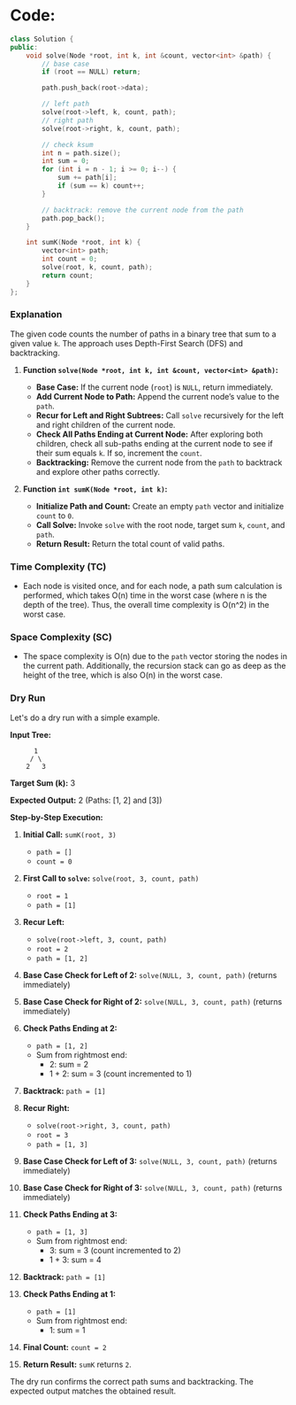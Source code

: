 # Code:
```cpp
class Solution {
public:
    void solve(Node *root, int k, int &count, vector<int> &path) {
        // base case
        if (root == NULL) return;

        path.push_back(root->data);

        // left path
        solve(root->left, k, count, path);
        // right path
        solve(root->right, k, count, path);

        // check ksum
        int n = path.size();
        int sum = 0;
        for (int i = n - 1; i >= 0; i--) {
            sum += path[i];
            if (sum == k) count++;
        }

        // backtrack: remove the current node from the path
        path.pop_back();
    }

    int sumK(Node *root, int k) {
        vector<int> path;
        int count = 0;
        solve(root, k, count, path);
        return count;
    }
};
```
### Explanation
The given code counts the number of paths in a binary tree that sum to a given value `k`. The approach uses Depth-First Search (DFS) and backtracking.

1. **Function `solve(Node *root, int k, int &count, vector<int> &path)`:**
   - **Base Case:** If the current node (`root`) is `NULL`, return immediately.
   - **Add Current Node to Path:** Append the current node’s value to the `path`.
   - **Recur for Left and Right Subtrees:** Call `solve` recursively for the left and right children of the current node.
   - **Check All Paths Ending at Current Node:** After exploring both children, check all sub-paths ending at the current node to see if their sum equals `k`. If so, increment the `count`.
   - **Backtracking:** Remove the current node from the `path` to backtrack and explore other paths correctly.

2. **Function `int sumK(Node *root, int k)`:**
   - **Initialize Path and Count:** Create an empty `path` vector and initialize `count` to `0`.
   - **Call Solve:** Invoke `solve` with the root node, target sum `k`, `count`, and `path`.
   - **Return Result:** Return the total count of valid paths.

### Time Complexity (TC)
- Each node is visited once, and for each node, a path sum calculation is performed, which takes O(n) time in the worst case (where n is the depth of the tree). Thus, the overall time complexity is O(n^2) in the worst case.

### Space Complexity (SC)
- The space complexity is O(n) due to the `path` vector storing the nodes in the current path. Additionally, the recursion stack can go as deep as the height of the tree, which is also O(n) in the worst case.

### Dry Run
Let's do a dry run with a simple example.

**Input Tree:**
```
      1
     / \
    2   3
```
**Target Sum (k):** 3

**Expected Output:** 2 (Paths: [1, 2] and [3])

**Step-by-Step Execution:**

1. **Initial Call:** `sumK(root, 3)`
   - `path = []`
   - `count = 0`

2. **First Call to `solve`:** `solve(root, 3, count, path)`
   - `root = 1`
   - `path = [1]`

3. **Recur Left:**
   - `solve(root->left, 3, count, path)`
   - `root = 2`
   - `path = [1, 2]`

4. **Base Case Check for Left of 2:** `solve(NULL, 3, count, path)` (returns immediately)
5. **Base Case Check for Right of 2:** `solve(NULL, 3, count, path)` (returns immediately)

6. **Check Paths Ending at 2:**
   - `path = [1, 2]`
   - Sum from rightmost end:
     - 2: sum = 2
     - 1 + 2: sum = 3 (count incremented to 1)

7. **Backtrack:** `path = [1]`

8. **Recur Right:**
   - `solve(root->right, 3, count, path)`
   - `root = 3`
   - `path = [1, 3]`

9. **Base Case Check for Left of 3:** `solve(NULL, 3, count, path)` (returns immediately)
10. **Base Case Check for Right of 3:** `solve(NULL, 3, count, path)` (returns immediately)

11. **Check Paths Ending at 3:**
    - `path = [1, 3]`
    - Sum from rightmost end:
      - 3: sum = 3 (count incremented to 2)
      - 1 + 3: sum = 4

12. **Backtrack:** `path = [1]`
13. **Check Paths Ending at 1:**
    - `path = [1]`
    - Sum from rightmost end:
      - 1: sum = 1

14. **Final Count:** `count = 2`

15. **Return Result:** `sumK` returns `2`.

The dry run confirms the correct path sums and backtracking. The expected output matches the obtained result.
